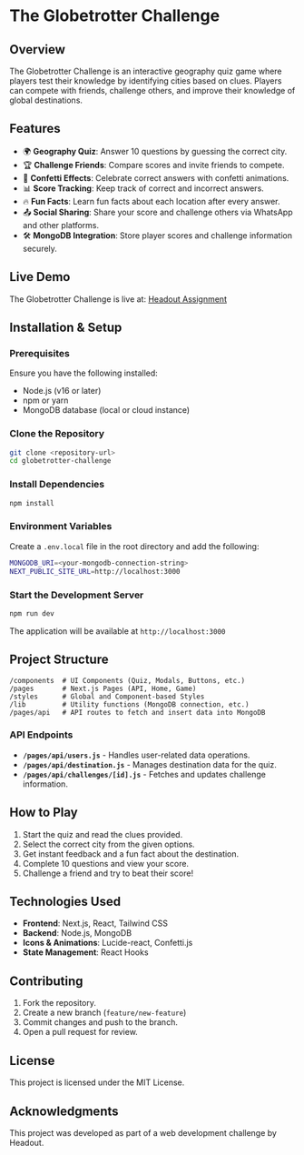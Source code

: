 # The Globetrotter Challenge

## Overview

The Globetrotter Challenge is an interactive geography quiz game where players test their knowledge by identifying cities based on clues. Players can compete with friends, challenge others, and improve their knowledge of global destinations.

## Features

- 🌍 **Geography Quiz**: Answer 10 questions by guessing the correct city.
- 🏆 **Challenge Friends**: Compare scores and invite friends to compete.
- 🎉 **Confetti Effects**: Celebrate correct answers with confetti animations.
- 📊 **Score Tracking**: Keep track of correct and incorrect answers.
- 🔥 **Fun Facts**: Learn fun facts about each location after every answer.
- 📤 **Social Sharing**: Share your score and challenge others via WhatsApp and other platforms.
- 🛠️ **MongoDB Integration**: Store player scores and challenge information securely.

## Live Demo

The Globetrotter Challenge is live at: [Headout Assignment](https://headout-assignment-sage.vercel.app/)

## Installation & Setup

### Prerequisites

Ensure you have the following installed:

- Node.js (v16 or later)
- npm or yarn
- MongoDB database (local or cloud instance)

### Clone the Repository

```sh
git clone <repository-url>
cd globetrotter-challenge
```

### Install Dependencies

```sh
npm install
```

### Environment Variables

Create a `.env.local` file in the root directory and add the following:

```sh
MONGODB_URI=<your-mongodb-connection-string>
NEXT_PUBLIC_SITE_URL=http://localhost:3000
```

### Start the Development Server

```sh
npm run dev
```

The application will be available at `http://localhost:3000`

## Project Structure

```
/components  # UI Components (Quiz, Modals, Buttons, etc.)
/pages       # Next.js Pages (API, Home, Game)
/styles      # Global and Component-based Styles
/lib         # Utility functions (MongoDB connection, etc.)
/pages/api   # API routes to fetch and insert data into MongoDB
```

### API Endpoints

- **`/pages/api/users.js`** - Handles user-related data operations.
- **`/pages/api/destination.js`** - Manages destination data for the quiz.
- **`/pages/api/challenges/[id].js`** - Fetches and updates challenge information.

## How to Play

1. Start the quiz and read the clues provided.
2. Select the correct city from the given options.
3. Get instant feedback and a fun fact about the destination.
4. Complete 10 questions and view your score.
5. Challenge a friend and try to beat their score!

## Technologies Used

- **Frontend**: Next.js, React, Tailwind CSS
- **Backend**: Node.js, MongoDB
- **Icons & Animations**: Lucide-react, Confetti.js
- **State Management**: React Hooks

## Contributing

1. Fork the repository.
2. Create a new branch (`feature/new-feature`)
3. Commit changes and push to the branch.
4. Open a pull request for review.

## License

This project is licensed under the MIT License.

## Acknowledgments

This project was developed as part of a web development challenge by Headout.
